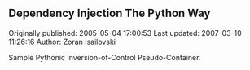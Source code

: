 ## Dependency Injection The Python Way

Originally published: 2005-05-04 17:00:53
Last updated: 2007-03-10 11:26:16
Author: Zoran Isailovski

Sample Pythonic Inversion-of-Control Pseudo-Container.